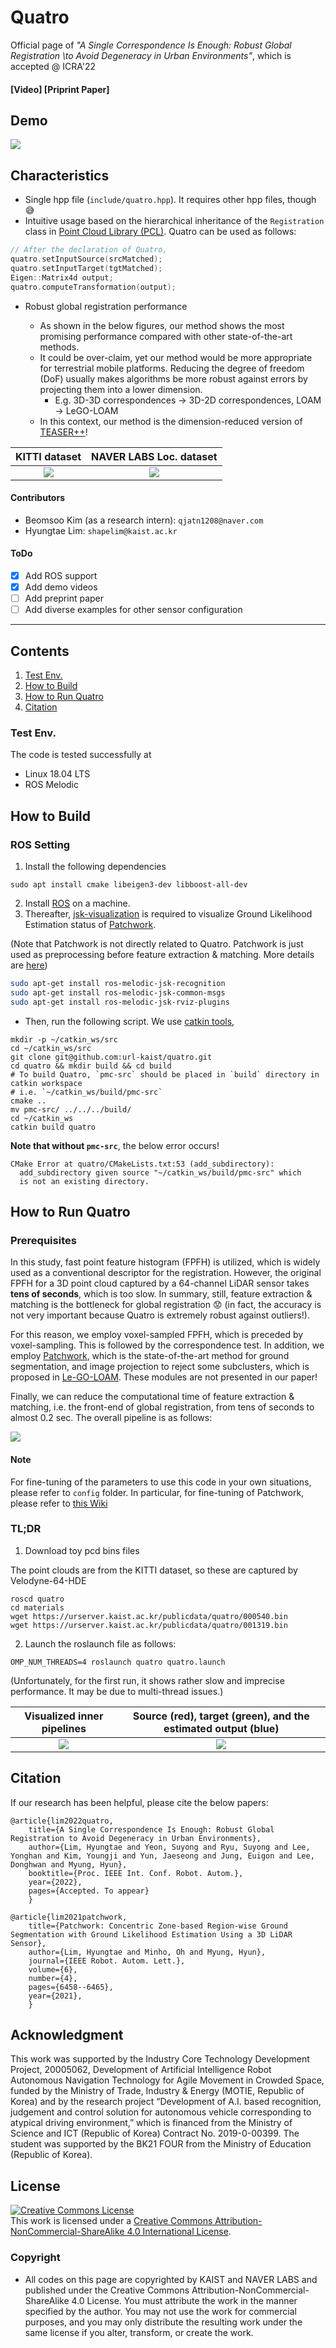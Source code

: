 # Quatro 

Official page of *"A Single Correspondence Is Enough: Robust Global Registration \\to Avoid Degeneracy in Urban Environments"*, which is accepted @ ICRA'22 

#### [Video] [Priprint Paper]

## Demo

![](materials/README_demo_v2.gif)


## Characteristics

* Single hpp file (`include/quatro.hpp`). It requires other hpp files, though :sweat_smile:
* Intuitive usage based on the hierarchical inheritance of the `Registration` class in [Point Cloud Library (PCL)](https://pointclouds.org/). Quatro can be used as follows: 

```c++
// After the declaration of Quatro,
quatro.setInputSource(srcMatched);
quatro.setInputTarget(tgtMatched);
Eigen::Matrix4d output;
quatro.computeTransformation(output);
```

* Robust global registration performance

  - As shown in the below figures, our method shows the most promising performance compared with other state-of-the-art methods.
  - It could be over-claim, yet our method would be more appropriate for terrestrial mobile platforms. Reducing the degree of freedom (DoF) usually makes algorithms be more robust against errors by projecting them into a lower dimension.
      - E.g. 3D-3D correspondences -> 3D-2D correspondences, LOAM -> LeGO-LOAM
  - In this context, our method is the dimension-reduced version of [TEASER++](https://github.com/MIT-SPARK/TEASER-plusplus)! 


KITTI dataset                  |  NAVER LABS Loc. dataset
:-------------------------:|:-------------------------:
![](materials/kitti_for_readme.PNG) |  ![](materials/labs_for_readme.PNG)


#### Contributors

* Beomsoo Kim (as a research intern): `qjatn1208@naver.com`
* Hyungtae Lim: `shapelim@kaist.ac.kr`

#### ToDo

- [x] Add ROS support
- [x] Add demo videos
- [ ] Add preprint paper
- [ ] Add diverse examples for other sensor configuration

---

## Contents
1. [Test Env.](#Test-Env.)
0. [How to Build](#How-to-Build)
0. [How to Run Quatro](#How-to-Run-Quatro)
0. [Citation](#citation)

### Test Env.

The code is tested successfully at
* Linux 18.04 LTS
* ROS Melodic

## How to Build

### ROS Setting
1. Install the following dependencies

```
sudo apt install cmake libeigen3-dev libboost-all-dev
```

2. Install [ROS](http://torch.ch/docs/getting-started.html) on a machine.
3. Thereafter, [jsk-visualization](https://github.com/jsk-ros-pkg/jsk_visualization) is required to visualize Ground Likelihood Estimation status of [Patchwork](https://github.com/LimHyungTae/patchwork).

(Note that Patchwork is not directly related to Quatro. Patchwork is just used as preprocessing before feature extraction & matching. More details are [here](#How-to-Run-Quatro))

```bash
sudo apt-get install ros-melodic-jsk-recognition
sudo apt-get install ros-melodic-jsk-common-msgs
sudo apt-get install ros-melodic-jsk-rviz-plugins
```


* Then, run the following script. We use [catkin tools](https://catkin-tools.readthedocs.io/en/latest/),

```
mkdir -p ~/catkin_ws/src
cd ~/catkin_ws/src
git clone git@github.com:url-kaist/quatro.git
cd quatro && mkdir build && cd build
# To build Quatro, `pmc-src` should be placed in `build` directory in catkin workspace
# i.e. `~/catkin_ws/build/pmc-src`
cmake ..
mv pmc-src/ ../../../build/
cd ~/catkin_ws
catkin build quatro 
```

**Note that without `pmc-src`**, the below error occurs!

``` 
CMake Error at quatro/CMakeLists.txt:53 (add_subdirectory):
  add_subdirectory given source "~/catkin_ws/build/pmc-src" which
  is not an existing directory.
 ```

## How to Run Quatro

### Prerequisites

In this study, fast point feature histogram (FPFH) is utilized, which is widely used as a conventional descriptor for the registration. However, the original FPFH for a 3D point cloud captured by a 64-channel LiDAR sensor takes **tens of seconds**, which is too slow.  In summary, still, feature extraction & matching is the bottleneck for global registration :worried: (in fact, the accuracy is not very important because Quatro is extremely robust against outliers!).

For this reason, we employ voxel-sampled FPFH, which is preceded by voxel-sampling. This is followed by the correspondence test. In addition, we employ [Patchwork](https://arxiv.org/abs/2108.05560), which is the state-of-the-art method for ground segmentation, and image projection to reject some subclusters, which is proposed in [Le-GO-LOAM](https://github.com/RobustFieldAutonomyLab/LeGO-LOAM). These modules are not presented in our paper! 

Finally, we can reduce the computational time of feature extraction & matching, i.e. the front-end of global registration, from tens of seconds to almost 0.2 sec. The overall pipeline is as follows:

![](materials/quatro_overview.PNG)

#### Note

For fine-tuning of the parameters to use this code in your own situations, please refer to `config` folder. In particular, for fine-tuning of Patchwork, please refer to [this Wiki](https://github.com/LimHyungTae/patchwork/wiki/4.-IMPORTANT:-Setting-Parameters-of-Patchwork-in-Your-Own-Env.)

### TL;DR
1. Download toy pcd bins files 
  
The point clouds are from the KITTI dataset, so these are captured by Velodyne-64-HDE

```
roscd quatro
cd materials
wget https://urserver.kaist.ac.kr/publicdata/quatro/000540.bin
wget https://urserver.kaist.ac.kr/publicdata/quatro/001319.bin
```

2. Launch the roslaunch file as follows:

```
OMP_NUM_THREADS=4 roslaunch quatro quatro.launch
```

(Unfortunately, for the first run, it shows rather slow and imprecise performance. It may be due to multi-thread issues.)

Visualized inner pipelines        |  Source (red), target (green), and the estimated output (blue)
:-------------------------:|:-------------------------:
![](materials/quatro_inner.png) |  ![](materials/quatro_output.png)


## Citation

If our research has been helpful, please cite the below papers:

```
@article{lim2022quatro,
    title={A Single Correspondence Is Enough: Robust Global Registration to Avoid Degeneracy in Urban Environments},
    author={Lim, Hyungtae and Yeon, Suyong and Ryu, Suyong and Lee, Yonghan and Kim, Youngji and Yun, Jaeseong and Jung, Euigon and Lee, Donghwan and Myung, Hyun},
    booktitle={Proc. IEEE Int. Conf. Robot. Autom.},
    year={2022},
    pages={Accepted. To appear}
    }
```

```
@article{lim2021patchwork,
    title={Patchwork: Concentric Zone-based Region-wise Ground Segmentation with Ground Likelihood Estimation Using a 3D LiDAR Sensor},
    author={Lim, Hyungtae and Minho, Oh and Myung, Hyun},
    journal={IEEE Robot. Autom. Lett.},
    volume={6},
    number={4},
    pages={6458--6465},
    year={2021},
    }
```

## Acknowledgment
This work was supported by the Industry Core Technology Development Project, 20005062, Development of Artificial Intelligence Robot Autonomous Navigation Technology for Agile Movement in Crowded Space, funded by the Ministry of Trade, Industry & Energy (MOTIE, Republic of Korea) and by the research project “Development of A.I. based recognition, judgement and control solution for autonomous vehicle corresponding to atypical driving environment,” which is financed from the Ministry of Science and ICT (Republic of Korea) Contract No. 2019-0-00399. The student was supported by the BK21 FOUR from the Ministry of Education (Republic of Korea).

## License
<a rel="license" href="http://creativecommons.org/licenses/by-nc-sa/4.0/"><img alt="Creative Commons License" style="border-width:0" src="https://i.creativecommons.org/l/by-nc-sa/4.0/88x31.png" /></a><br />This work is licensed under a <a rel="license" href="http://creativecommons.org/licenses/by-nc-sa/4.0/">Creative Commons Attribution-NonCommercial-ShareAlike 4.0 International License</a>.


### Copyright
- All codes on this page are copyrighted by KAIST and NAVER LABS and published under the Creative Commons Attribution-NonCommercial-ShareAlike 4.0 License. You must attribute the work in the manner specified by the author. You may not use the work for commercial purposes, and you may only distribute the resulting work under the same license if you alter, transform, or create the work.
